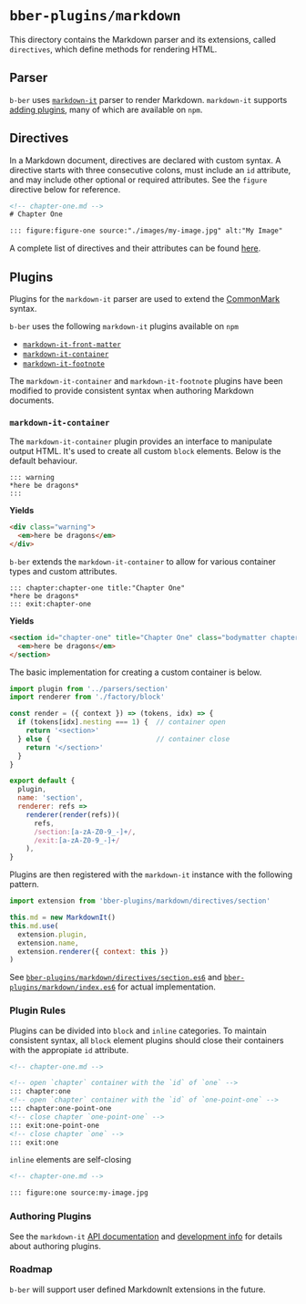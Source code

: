 # `bber-plugins/markdown`

This directory contains the Markdown parser and its extensions, called   `directives`, which define methods for rendering HTML.

## Parser

`b-ber` uses [`markdown-it`](https://github.com/markdown-it/markdown-it) parser to render Markdown. `markdown-it` supports [adding plugins](https://github.com/markdown-it/markdown-it#plugins-load), many of which are available on `npm`.

## Directives

In a Markdown document, directives are declared with custom syntax. A directive starts with three consecutive colons, must include an `id` attribute, and may include other optional or required attributes. See the `figure` directive below for reference.

```html
<!-- chapter-one.md -->
# Chapter One

::: figure:figure-one source:"./images/my-image.jpg" alt:"My Image"
```

A complete list of directives and their attributes can be found [here](https://github.com/triplecanopy/b-ber/wiki/all-directives).

## Plugins

Plugins for the `markdown-it` parser are used to extend the [CommonMark](http://commonmark.org/) syntax.

`b-ber` uses the following `markdown-it` plugins available on `npm`

- [`markdown-it-front-matter`](https://www.npmjs.com/package/markdown-it-front-matter)
- [`markdown-it-container`](https://www.npmjs.com/package/markdown-it-container)
- [`markdown-it-footnote`](https://github.com//markdown-it/markdown-it-footnote)

The `markdown-it-container` and `markdown-it-footnote` plugins have been modified to provide consistent syntax when authoring Markdown documents.

### `markdown-it-container`

The `markdown-it-container` plugin provides an interface to manipulate output HTML. It's used to create all custom `block` elements. Below is the default behaviour.

```
::: warning
*here be dragons*
:::
```

**Yields**

```html
<div class="warning">
  <em>here be dragons</em>
</div>
```

`b-ber` extends the `markdown-it-container` to allow for various container types and custom attributes.

```
::: chapter:chapter-one title:"Chapter One"
*here be dragons*
::: exit:chapter-one
```

**Yields**

```html
<section id="chapter-one" title="Chapter One" class="bodymatter chapter" epub:type="bodymatter chapter">
  <em>here be dragons</em>
</section>
```

The basic implementation for creating a custom container is below.

```js
import plugin from '../parsers/section'
import renderer from './factory/block'

const render = ({ context }) => (tokens, idx) => {
  if (tokens[idx].nesting === 1) {  // container open
    return '<section>'
  } else {                          // container close
    return '</section>'
  }
}

export default {
  plugin,
  name: 'section',
  renderer: refs =>
    renderer(render(refs))(
      refs,
      /section:[a-zA-Z0-9_-]+/,
      /exit:[a-zA-Z0-9_-]+/
    ),
}
```

Plugins are then registered with the `markdown-it` instance with the following pattern.

```js
import extension from 'bber-plugins/markdown/directives/section'

this.md = new MarkdownIt()
this.md.use(
  extension.plugin,
  extension.name,
  extension.renderer({ context: this })
)
```

See [`bber-plugins/markdown/directives/section.es6`](https://github.com/triplecanopy/b-ber-creator/blob/master/src/bber-plugins/markdown/directives/section.es6) and [`bber-plugins/markdown/index.es6`](https://github.com/triplecanopy/b-ber-creator/blob/master/src/bber-plugins/markdown/index.es6) for actual implementation.

### Plugin Rules

Plugins can be divided into `block` and `inline` categories. To maintain consistent syntax, all `block` element plugins should close their containers with the appropiate `id` attribute.

```html
<!-- chapter-one.md -->

<!-- open `chapter` container with the `id` of `one` -->
::: chapter:one
<!-- open `chapter` container with the `id` of `one-point-one` -->
::: chapter:one-point-one
<!-- close chapter `one-point-one` -->
::: exit:one-point-one
<!-- close chapter `one` -->
::: exit:one
```

`inline` elements are self-closing

```html
<!-- chapter-one.md -->

::: figure:one source:my-image.jpg
```

### Authoring Plugins

See the `markdown-it` [API documentation](https://markdown-it.github.io/markdown-it/) and [development info](https://github.com/markdown-it/markdown-it/tree/master/docs) for details about authoring plugins.

### Roadmap

`b-ber` will support user defined MarkdownIt extensions in the future.
